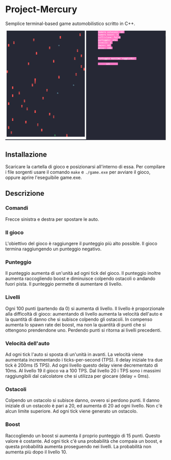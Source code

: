 # Project-Mercury
Semplice terminal-based game automobilistico scritto in C++.

<p align="center">
    <img src=".\screenshot.png" />
</p>

## Installazione
Scaricare la cartella di gioco e posizionarsi all'interno di essa. Per compilare i file sorgenti usare il comando `make` e `./game.exe` per avviare il gioco, oppure aprire l'eseguibile game.exe.

## Descrizione

### Comandi
Frecce sinistra e destra per spostare le auto.

### Il gioco
L'obiettivo del gioco è raggiungere il punteggio più alto possible.
Il gioco termina raggiungendo un punteggio negativo.

### Punteggio
Il punteggio aumenta di un'unità ad ogni tick del gioco.
Il punteggio inoltre aumenta raccogliendo boost e diminuisce colpendo ostacoli o andando fuori pista.
Il punteggio permette di aumentare di livello.

### Livelli
Ogni 100 punti (partendo da 0) si aumenta di livello.
Il livello è proporzionale alla difficoltà di gioco: aumentando di livello aumenta la velocità dell'auto e la quantità di danno che si subisce colpendo gli ostacoli.
In compenso aumenta lo spawn rate dei boost, ma non la quantità di punti che si ottengono prendendone uno.
Perdendo punti si ritorna ai livelli precedenti.

### Velocità dell'auto
Ad ogni tick l'auto si sposta di un'unità in avanti.
La velocità viene aumentata incrementando i ticks-per-second (TPS).
Il delay iniziale tra due tick è 200ms (5 TPS).
Ad ogni livello questo delay viene decrementato di 10ms. Al livello 19 il gioco va a 100 TPS.
Dal livello 20 i TPS sono i massimi raggiungibili dal calcolatore che si utilizza per giocare (delay = 0ms).

### Ostacoli
Colpendo un ostacolo si subisce danno, ovvero si perdono punti.
Il danno iniziale di un ostacolo è pari a 20, ed aumenta di 20 ad ogni livello. Non c'è alcun limite superiore.
Ad ogni tick viene generato un ostacolo.

### Boost
Raccogliendo un boost si aumenta il proprio punteggio di 15 punti. Questo valore è costante.
Ad ogni tick c'è una probabilità che compaia un boost, e questa probabilità aumenta proseguendo nei livelli.
La probabilità non aumenta più dopo il livello 10.